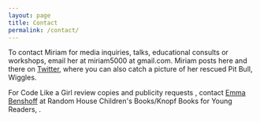 ```yaml
---
layout: page
title: Contact
permalink: /contact/
---
```


To contact Miriam for media inquiries, talks, educational consults or workshops, email her at miriam5000 at gmail.com. Miriam posts here and there on [Twitter](https://twitter.com/MiriamPeskowitz), where you can also catch a picture of her rescued Pit Bull, Wiggles. 

For Code Like a Girl review copies and publicity requests , contact [Emma Benshoff](ebenshoff@penguinrandomhouse.com "email Emma Benshoff") at Random House Children's Books/Knopf Books for Young Readers, . 

<!-- change this to a link email  -->

